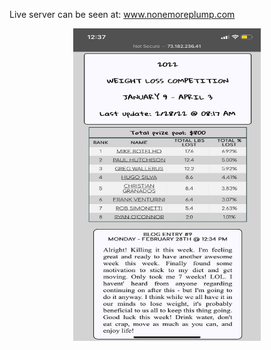Live server can be seen at: <a href="http://www.nonemoreplump.com">www.nonemoreplump.com</a>
<br>
<center><img src="./weight.jpg" height="500" width="300"></center>


